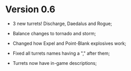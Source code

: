 # Version 0.6
 - 3 new turrets! Discharge, Daedalus and Rogue;

 - Balance changes to tornado and storm;
 
 - Changed how Expel and Point-Blank explosives work;
 
 - Fixed all turrets names having a "," after them;
 
 - Turrets now have in-game descriptions;
 
 